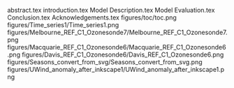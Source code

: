 abstract.tex
introduction.tex
Model Description.tex
Model Evaluation.tex
Conclusion.tex
Acknowledgements.tex
figures/toc/toc.png
figures/Time_series1/Time_series1.png
figures/Melbourne_REF_C1_Ozonesonde7/Melbourne_REF_C1_Ozonesonde7.png
figures/Macquarie_REF_C1_Ozonesonde6/Macquarie_REF_C1_Ozonesonde6.png
figures/Davis_REF_C1_Ozonesonde6/Davis_REF_C1_Ozonesonde6.png
figures/Seasons_convert_from_svg/Seasons_convert_from_svg.png
figures/UWind_anomaly_after_inkscape1/UWind_anomaly_after_inkscape1.png